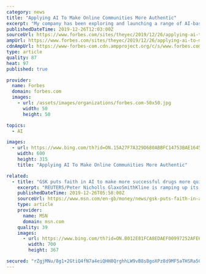 ```yaml
---
category: news
title: "Applying AI To Make Online Communities More Authentic"
excerpt: "My company has been exploring and launching a range of AI-based capabilities into our community for some time, and I’m pleased to share our insights into the benefits and challenges. Our online community and its sister site in Turkey enable our members to safely obtain personal advice, share opinions and interact with passionate yet open ..."
publishedDateTime: 2019-12-26T12:03:00Z
sourceUrl: https://www.forbes.com/sites/theyec/2019/12/26/applying-ai-to-make-online-communities-more-authentic/
ampUrl: https://www.forbes.com/sites/theyec/2019/12/26/applying-ai-to-make-online-communities-more-authentic/amp/
cdnAmpUrl: https://www-forbes-com.cdn.ampproject.org/c/s/www.forbes.com/sites/theyec/2019/12/26/applying-ai-to-make-online-communities-more-authentic/amp/
type: article
quality: 87
heat: 97
published: true

provider:
  name: Forbes
  domain: forbes.com
  images:
    - url: /assets/images/organizations/forbes.com-50x50.jpg
      width: 50
      height: 50

topics:
  - AI

images:
  - url: https://www.bing.com/th?id=ON.15A27F7A329D680ABBFC14753BAE1645
    width: 600
    height: 315
    title: "Applying AI To Make Online Communities More Authentic"

related:
  - title: "GSK puts faith in AI to make more successful drugs more quickly"
    excerpt: "REUTERS/Peter Nicholls GlaxoSmithKline is ramping up its use of artificial intelligence and recruiting 80 AI specialists by the end of 2020 ... which involves analysing the workings and interactions of genes, and cell and gene therapy, which aims to fix genetic defects and re-engineer patients’ cells to fight disease. Wood said: “Functional ..."
    publishedDateTime: 2019-12-26T05:58:00Z
    sourceUrl: https://www.msn.com/en-gb/money/news/gsk-puts-faith-in-ai-to-make-more-successful-drugs-more-quickly/ar-BBYkTeA?li=AA54rU
    type: article
    provider:
      name: MSN
      domain: msn.com
    quality: 39
    images:
      - url: https://www.bing.com/th?id=ON.B012E81FCA8EDAEF00997252AFE62425
        width: 700
        height: 367

secured: "rZgjMNu/8g1+2GtiQ4fN7a4eiQHH8QrghhLW9vB8sBgoXPz8d9MF5aTHSRa5CYFmv3ORpd2ASmrMaV4429CCi/lfKSofrsjeeKn+cCQqg7op2iXeWjVmLiXSEOxwrWv0xeF2jPeZoTXHPhwMpvHESeThXoEFlbvLHRDVqQVG9uiMu6t5qhb4HrtrI5K8D0fFdYhhI1LVNC70qMFMO5SCCDHsZIPWdQWysTS5gzV7SOYiOeYH01/S3autsC99FZSzOUkLaLDGkrqXTjms7Wdhwg==;yjyr1gZUOGmuYGYKV28IkA=="
---
```


